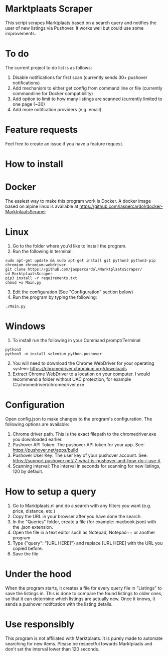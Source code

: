 # Marktplaats Scraper
This script scrapes Marktplaats based on a search query and notifies the user of new listings via Pushover. It works well but could use some improvements.

# To do
The current project to do list is as follows:
1. Disable notifications for first scan (currently sends 30+ pushover notifications)
2. Add mechanism to either get config from command line or file (currently commandline for Docker compatibility)
3. Add option to limit to how many listings are scanned (currently limited to one page (~30)
4. Add more notifcation providers (e.g. email)

# Feature requests
Feel free to create an issue if you have a feature request.


# How to install
  # Docker
  The easiest way to make this program work is Docker. A docker image based on alpine linux is available at https://github.com/jaspercardol/docker-MarktplaatsScraper

  # Linux
  1. Go to the folder where you'd like to install the program.
  2. Run the following in terminal:
  ```
  sudo apt-get update && sudo apt-get install git python3 python3-pip chromium chromium-webdriver
  git clone https://github.com/jaspercardol/MarktplaatsScraper/
  cd MarktplaatsScraper
  pip3 install -r requirements.txt
  chmod +x Main.py
  ```
  3. Edit the configuration (See "Configuration" section below)
  4. Run the program by typing the following:
  ```
  ./Main.py
  ```
  
  # Windows
   1. To install run the following in your Command prompt/Terminal

```
python3
python3 -m install selenium python-pushover
```
   2. You will need to download the Chrome WebDriver for your operating system: https://chromedriver.chromium.org/downloads
   3. Extract Chrome WebDriver to a location on your computer. I would recommend a folder without UAC protection, for example C:\chromedriver\chromedriver.exe
   
# Configuration
Open config.json to make changes to the program's configuration. The following options are available:
 1. Chrome driver path. This is the exact filepath to the chromedriver.exe you downloaded earlier.
 2. Pushover API Token: The pushover API token for your app. See: https://pushover.net/apps/build
 3. Pushover User Key: The user key of your pushover account. See: https://support.pushover.net/i7-what-is-pushover-and-how-do-i-use-it
 4. Scanning interval: The interval in seconds for scanning for new listings, 120 by default.

# How to setup a query
1. Go to Marktplaats.nl and do a search with any filters you want (e.g. price, distance, etc.)
2. Copy the URL in your browser after you have done the search.
3. In the "Queries" folder, create a file (for example: macbook.json) with the .json extension.
4. Open the file in a text editor such as Notepad, Notepad++ or another program
5. Type {"query": "[URL HERE]"} and replace [URL HERE] with the URL you copied before.
6. Save the file

# Under the hood
When the program starts, it creates a file for every query file in "Listings" to save the listings in. This is done to compare the found listings to older ones, so that it can determine which listings are actually new. Once it knows, it sends a pushover notifcation with the listing details.

# Use responsibly
This program is not affiliated with Marktplaats. It is purely made to automate searching for new items. Please be respectful towards Marktplaats and don't set the interval lower than 120 seconds.
